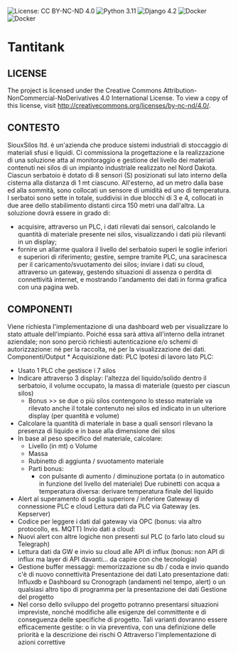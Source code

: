 ![License: CC BY-NC-ND 4.0](https://img.shields.io/badge/License-CC%20BY--NC--ND%204.0-lightgrey.svg) ![Python 3.11](https://img.shields.io/badge/python-3.11-blue.svg) ![Django 4.2](https://img.shields.io/badge/django-4.2-blue.svg) ![Docker](https://img.shields.io/badge/docker-yes-blue.svg) ![Docker](https://img.shields.io/badge/docker-compose-yes.svg)

# Tantitank

## LICENSE
The project is licensed under the Creative Commons Attribution-NonCommercial-NoDerivatives 4.0 International License. To view a copy of this license, visit http://creativecommons.org/licenses/by-nc-nd/4.0/.

## CONTESTO ##
SiouxSilos Itd. è un'azienda che produce sistemi industriali di stoccaggio di materiali sfusi e liquidi. Ci commissiona la progettazione e la realizzazione di una soluzione atta al monitoraggio e gestione del livello dei materiali contenuti nei silos di un impianto industriale realizzato nel Nord Dakota. Ciascun serbatoio è dotato di 8 sensori (S) posizionati sul lato interno della cisterna alla distanza di 1 mt ciascuno. All'esterno, ad un metro dalla base ed alla sommità, sono collocati un sensore di umidità ed uno di temperatura. I serbatoi sono sette in totale, suddivisi in due blocchi di 3 e 4, collocati in due aree dello stabilimento distanti circa 150 metri una dall'altra. 
La soluzione dovrà essere in grado di: 
* acquisire, attraverso un PLC, i dati rilevati dai sensori, calcolando le quantità di materiale presente 
nei silos, visualizzando i dati più rilevanti in un display; 
* fornire un allarme qualora il livello del serbatoio superi le soglie inferiori e superiori di riferimento; 
gestire, sempre tramite PLC, una saracinesca per il caricamento/svuotamento dei silos; inviare i dati su cloud, attraverso un gateway, gestendo situazioni di assenza o perdita di connettività internet, e mostrando l'andamento dei dati in forma grafica con una pagina web. 

## COMPONENTI ##
Viene richiesta l'implementazione di una dashboard web per visualizzare lo stato attuale dell'impianto. Poiché essa sarà attiva all'interno della intranet aziendale; non sono perciò richiesti autenticazione e/o schemi di autorizzazione: né per la raccolta, né per la visualizzazione dei dati. 
Componenti/Output * 
Acquisizione dati: PLC Ipotesi di lavoro lato PLC: 
* Usato 1 PLC che gestisce i 7 silos 
* Indicare attraverso 3 display: l'altezza del liquido/solido dentro il serbatoio, il volume occupato, la massa di materiale (questo per ciascun silos)
  * Bonus >> se due o più silos contengono lo stesso materiale va rilevato anche il totale 
  contenuto nei silos ed indicato in un ulteriore display (per quantità e volume) 
* Calcolare la quantità di materiale in base a quali sensori rilevano la presenza di liquido e in base alla 
dimensione dei silos 
* In base al peso specifico del materiale, calcolare: 
  - Livello (in mt) o Volume 
  - Massa 
  * Rubinetto di aggiunta / svuotamento materiale 
  * Parti bonus: 
    * con pulsante di aumento / diminuzione portata (o in automatico in funzione del livello del materiale) Due rubinetti con acqua a temperatura diversa: derivare temperatura finale del 
    liquido 
* Alert al superamento di soglia superiore / inferiore 
Gateway di connessione PLC e cloud Lettura dati da PLC via Gateway (es. Kepserver) 
* Codice per leggere i dati dal gateway via OPC (bonus: via altro protocollo, es. MQTT) 
Invio dati a cloud: 
* Nuovi alert con altre logiche non presenti sul PLC (o farlo lato cloud su Telegraph) 
* Lettura dati da GW e invio su cloud alle API di influx (bonus: non API di influx ma layer di API 
davanti... da capire con che tecnologia) 
* Gestione buffer messaggi: memorizzazione su db / coda e invio quando c'è di nuovo connettività 
Presentazione dei dati Lato presentazione dati: 
Influxdb e Dashboard su Cronograph (andamenti nel tempo, alert) o un qualsiasi altro tipo di programma per la presentazione dei dati 
Gestione del progetto 
* Nel corso dello sviluppo del progetto potranno presentarsi situazioni impreviste, nonché modifiche 
alle esigenze del committente e di conseguenza delle specifiche di progetto. Tali varianti dovranno essere efficacemente gestite: 
o in via preventiva, con una definizione delle priorità e la descrizione dei rischi O Attraverso l'implementazione di azioni correttive 
